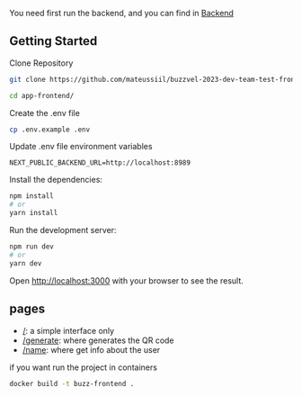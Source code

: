 You need first run the backend, and you can find in [Backend](https://github.com/mateussiil/buzzvel-2023-dev-team-test-backend)

## Getting Started

Clone Repository
```sh
git clone https://github.com/mateussiil/buzzvel-2023-dev-team-test-frontend.git app-frontend
```

```sh
cd app-frontend/
```

Create the .env file
```sh
cp .env.example .env
```

Update .env file environment variables
```
NEXT_PUBLIC_BACKEND_URL=http://localhost:8989
```

Install the dependencies:

```bash
npm install
# or
yarn install
```

Run the development server:

```bash
npm run dev
# or
yarn dev
```

Open [http://localhost:3000](http://localhost:3000) with your browser to see the result.

## pages

- [/](http://localhost:3000): a simple interface only 
- [/generate](http://localhost:3000/generate): where generates the QR code
- [/name](http://localhost:3000/name): where get info about the user


if you want run the project in containers
```sh
docker build -t buzz-frontend .
```
